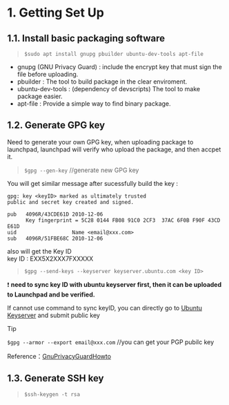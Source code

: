 # 1. Getting Set Up
## 1.1. Install basic packaging software
>`$sudo apt install gnupg pbuilder ubuntu-dev-tools apt-file`
- gnupg (GNU Privacy Guard) :  include the encrypt key that must sign the file before uploading.
- pbuilder : The tool to build package in the clear enviroment.
- ubuntu-dev-tools : (dependency of devscripts) The tool to make package easier.
- apt-file : Provide a simple way to find binary package.
## 1.2. Generate GPG key
Need to generate your own GPG key, when uploading package to launchpad, launchpad will verify who upload the package, and then accpet it.
>`$gpg --gen-key` //generate new GPG key

You will get similar message after sucessfully build the key :
```
gpg: key <keyID> marked as ultimately trusted
public and secret key created and signed.

pub   4096R/43CDE61D 2010-12-06
      Key fingerprint = 5C28 0144 FB08 91C0 2CF3  37AC 6F0B F90F 43CD E61D
uid                  Name <email@xxx.com>
sub   4096R/51FBE68C 2010-12-06
```
also will get the Key ID\
key ID :  EXX5X2XXX7FXXXXX
>`$gpg --send-keys --keyserver keyserver.ubuntu.com <key ID>`

:exclamation: **need to sync key ID with ubuntu keyserver first, then it can be uploaded to Launchpad and be verified.**

If cannot use command to sync keyID, you can directly go to [Ubuntu Keyserver](https://keyserver.ubuntu.com/) and submit public key
> [!TIP]
> `$gpg --armor --export email@xxx.com` //you can get your PGP pubilc key

Reference：[GnuPrivacyGuardHowto
](https://help.ubuntu.com/community/GnuPrivacyGuardHowto)

## 1.3. Generate SSH key
>`$ssh-keygen -t rsa`
